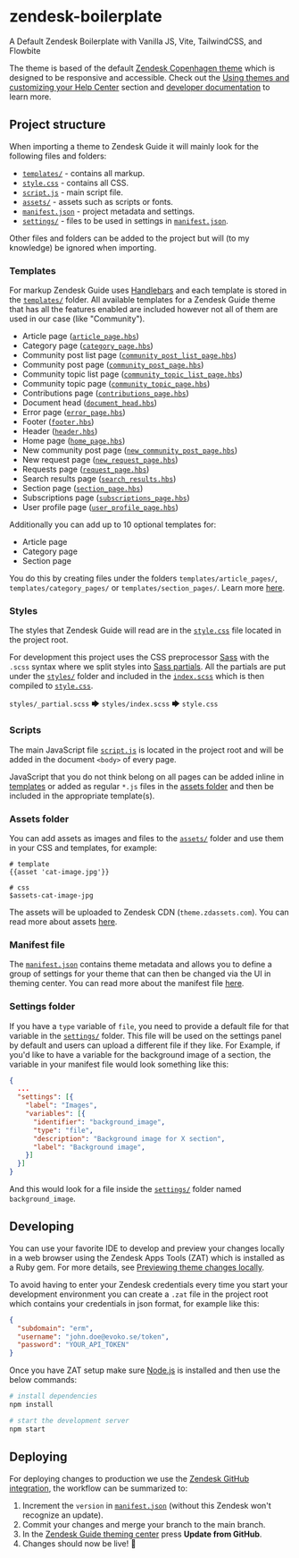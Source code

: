 # zendesk-boilerplate

A Default Zendesk Boilerplate with Vanilla JS, Vite, TailwindCSS, and Flowbite

The theme is based of the default [Zendesk Copenhagen theme](https://github.com/zendesk/copenhagen_theme) which is designed to be responsive and accessible. Check out the [Using themes and customizing your Help Center](https://support.zendesk.com/hc/en-us/sections/206670747) section and [developer documentation](https://developer.zendesk.com/apps/docs/help-center-templates/introduction) to learn more.

## Project structure

When importing a theme to Zendesk Guide it will mainly look for the following files and folders:

- [`templates/`](#templates) - contains all markup.
- [`style.css`](#styles) - contains all CSS.
- [`script.js`](#scripts) - main script file.
- [`assets/`](#assets-folder) - assets such as scripts or fonts.
- [`manifest.json`](#manifest-file) - project metadata and settings.
- [`settings/`](#settings-folder) - files to be used in settings in [`manifest.json`](manifest.json).

Other files and folders can be added to the project but will (to my knowledge) be ignored when importing.

### Templates

For markup Zendesk Guide uses [Handlebars](https://handlebarsjs.com/) and each template is stored in the [`templates/`](templates/) folder. All available templates for a Zendesk Guide theme that has all the features enabled are included however not all of them are used in our case (like "Community").

- Article page ([`article_page.hbs`](templates/article_page.hbs))
- Category page ([`category_page.hbs`](templates/category_page.hbs))
- Community post list page ([`community_post_list_page.hbs`](templates/community_post_list_page.hbs))
- Community post page ([`community_post_page.hbs`](templates/community_post_page.hbs))
- Community topic list page ([`community_topic_list_page.hbs`](templates/community_topic_list_page.hbs))
- Community topic page ([`community_topic_page.hbs`](templates/community_topic_page.hbs))
- Contributions page ([`contributions_page.hbs`](templates/contributions_page.hbs))
- Document head ([`document_head.hbs`](templates/document_head.hbs))
- Error page ([`error_page.hbs`](templates/error_page.hbs))
- Footer ([`footer.hbs`](templates/footer.hbs))
- Header ([`header.hbs`](templates/header.hbs))
- Home page ([`home_page.hbs`](templates/home_page.hbs))
- New community post page ([`new_community_post_page.hbs`](templates/new_community_post_page.hbs))
- New request page ([`new_request_page.hbs`](templates/new_request_page.hbs))
- Requests page ([`request_page.hbs`](templates/request_page.hbs))
- Search results page ([`search_results.hbs`](templates/search_results.hbs))
- Section page ([`section_page.hbs`](templates/section_page.hbs))
- Subscriptions page ([`subscriptions_page.hbs`](templates/subscriptions_page.hbs))
- User profile page ([`user_profile_page.hbs`](templates/user_profile_page.hbs))

Additionally you can add up to 10 optional templates for:

- Article page
- Category page
- Section page

You do this by creating files under the folders `templates/article_pages/`, `templates/category_pages/` or `templates/section_pages/`.
Learn more [here](https://support.zendesk.com/hc/en-us/articles/360001948367).

### Styles

The styles that Zendesk Guide will read are in the [`style.css`](style.css) file located in the project root.

For development this project uses the CSS preprocessor [Sass](https://sass-lang.com/) with the `.scss` syntax where we split styles into [Sass partials](https://sass-lang.com/guide#topic-4). All the partials are put under the [`styles/`](styles/) folder and included in the [`index.scss`](styles/index.scss) which is then compiled to [`style.css`](style.css).

`styles/_partial.scss` 🡆 `styles/index.scss` 🡆 `style.css`

### Scripts

The main JavaScript file [`script.js`](script.js) is located in the project root and will be added in the document `<body>` of every page.

JavaScript that you do not think belong on all pages can be added inline in [templates](#templates) or added as regular `*.js` files in the [assets folder](#assets-folder) and then be included in the appropriate template(s).

### Assets folder

You can add assets as images and files to the [`assets/`](assets/) folder and use them in your CSS and templates, for example:

```
# template
{{asset 'cat-image.jpg'}}

# css
$assets-cat-image-jpg
```

The assets will be uploaded to Zendesk CDN (`theme.zdassets.com`). You can read more about assets [here](https://support.zendesk.com/hc/en-us/articles/115012399428).

### Manifest file

The [`manifest.json`](manifest.json) contains theme metadata and allows you to define a group of settings for your theme that can then be changed via the UI in theming center.
You can read more about the manifest file [here](https://support.zendesk.com/hc/en-us/articles/115012547687).

### Settings folder

If you have a `type` variable of `file`, you need to provide a default file for that variable in the [`settings/`](settings/) folder. This file will be used on the settings panel by default and users can upload a different file if they like.
For Example, if you'd like to have a variable for the background image of a section, the variable in your manifest file would look something like this:

```json
{
  ...
  "settings": [{
    "label": "Images",
    "variables": [{
      "identifier": "background_image",
      "type": "file",
      "description": "Background image for X section",
      "label": "Background image",
    }]
  }]
}
```

And this would look for a file inside the [`settings/`](settings/) folder named `background_image`.

## Developing

You can use your favorite IDE to develop and preview your changes locally in a web browser using the Zendesk Apps Tools (ZAT) which is installed as a Ruby gem. For more details, see [Previewing theme changes locally](https://support.zendesk.com/hc/en-us/articles/115012793547).

To avoid having to enter your Zendesk credentials every time you start your development environment you can create a `.zat` file in the project root which contains your credentials in json format, for example like this:

```json
{
  "subdomain": "erm",
  "username": "john.doe@evoko.se/token",
  "password": "YOUR_API_TOKEN"
}
```

Once you have ZAT setup make sure [Node.js](https://nodejs.org/) is installed and then use the below commands:

```bash
# install dependencies
npm install

# start the development server
npm start
```

## Deploying

For deploying changes to production we use the [Zendesk GitHub integration](https://support.zendesk.com/hc/en-us/community/posts/360004400007), the workflow can be summarized to:

1. Increment the `version` in [`manifest.json`](manifest.json) (without this Zendesk won't recognize an update).
2. Commit your changes and merge your branch to the main branch.
3. In the [Zendesk Guide theming center](https://support.evoko.se/theming) press **Update from GitHub**.
4. Changes should now be live! 🎉
